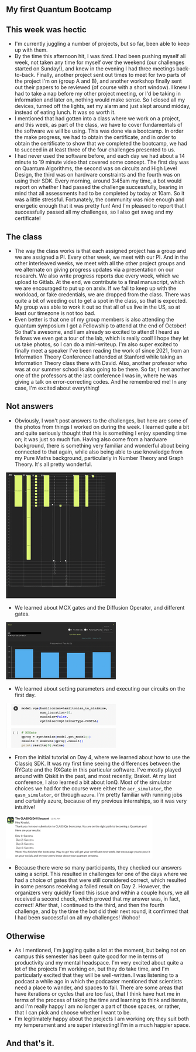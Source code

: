 ## My first Quantum Bootcamp

## This week was hectic
- I'm currently juggling a number of projects, but so far, been able to keep up with them.
- By the time this afternoon hit, I was *tired*. I had been pushing myself all week, not taken
any time for myself over the weekend (our challenges started on Sunday!), and knew in the evening
I had three meetings back-to-back. Finally, another project sent out times to meet for two parts
of the project I'm on (group A and B), and another workshop finally sent out their papers to be
reviewed (of course with a short window). I knew I had to take a nap before my other project meeting,
or I'd be taking in information and later on, nothing would make sense. So I closed all my devices,
turned off the lights, set my alarm and just slept around midday, instead of eating lunch. It was
so worth it.
- I mentioned that had gotten into a class where we work on a project, and this week, as part of
the class, we have to cover fundamentals of the software we will be using. This was done via a bootcamp.
In order the make progress, we had to obtain the certificate, and in order to obtain the certificate
to show that we completed the bootcamp, we had to succeed in at least three of the four challenges
presented to us.
- I had never used the software before, and each day we had about a 14 minute to 19 minute video that
covered some concept. The first day was on Quantum Algorithms, the second was on circuits and High Level
Design, the third was on hardware constraints and the fourth was on using their SDK. Every morning,
around 3:45am my time, a bot would report on whether I had passed the challenge successfully, bearing
in mind that all assessments had to be completed by today at 10am. So it was a little stressful.
Fortunately, the community was nice enough and energetic enough that it was pretty fun! And I'm
pleased to report that I successfully passed all my challenges, so I also get swag and my certificate!

## The class
- The way the class works is that each assigned project has a group and we are assigned a PI.
Every other week, we meet with our PI. And in the other interleaved weeks, we meet with all the other
project groups and we alternate on giving progress updates via a presentation on our research.
We also write progress reports due every week, which we upload to Gitlab. At the end, we contribute
to a final manuscript, which we are encouraged to put up on arxiv. If we fail to keep up with the
workload, or fake credentials, we are dropped from the class. There was quite a bit of weeding out
to get a spot in the class, so that is expected. My group was able to work it out so that all of us
live in the US, so at least our timezone is not too bad.
- Even better is that one of my group members is also attending the quantum symposium I got a Fellowship to
attend at the end of October! So that's awesome, and I am already so excited to attend! I heard as
fellows we even get a tour of the lab, which is really cool! I hope they let us take photos, so I can
do a mini-writeup. I'm also super excited to finally meet a speaker I've been reading the work of since
2021, from an Information Theory Conference I attended at Stanford while taking an Information Theory
class there with David. Also, another professor who was at our summer school is also going
to be there. So far, I met another one of the professors at the last conference I was in, where
he was giving a talk on error-correcting codes. And he remembered me! In any case, I'm excited about everything!

## Not answers
- Obviously, I won't post answers to the challenges, but here are some of the photos from things
I worked on during the week. I learned quite a bit and quite seriously thought that this is something
I enjoy spending time on; it was just so much fun. Having also come from a hardware background, there
is something very familiar and wonderful about being connected to that again, while also being able
to use knowledge from my Pure Maths background, particularly in Number Theory and Graph Theory.
It's all pretty wonderful.

<img src="/images1/QClassiq/qclass1.png" width="300">

- We learned about MCX gates and the Diffusion Operator, and different gates.

<img src="/images1/QClassiq/qclass2.png" width="300">

- We learned about setting parameters and executing our circuits on the first day.

<img src="/images1/QClassiq/qclass3.png" width="300">

- From the initial tutorial on Day 4, where we learned about how to use the Classiq SDK.
It was my first time seeing the differences between the RYGate and the RXGate in this particular
software. I've mostly played around with Qiskit in the past, and most recently, Braket. At my
last conference, I also learned a bit about IonQ. Most of the simulator choices we had for the
course were either the ```aer_simulator```, the ```qasm_simulator```, or through ```azure```.
I'm pretty familiar with running jobs and certainly azure, because of my previous internships,
so it was very intuitive!

<img src="/images1/QClassiq/qclass4.png" width="400">

- Because there were so many participants, they checked our answers using a script. This resulted
in challenges for one of the days where we had a choice of gates that were still considered correct,
which resulted in some persons receiving a failed result on Day 2. However, the organizers very
quickly fixed this issue and within a couple hours, we all received a second check, which proved
that my answer was, in fact, correct! After that, I continued to the third, and then the fourth
challenge, and by the time the bot did their next round, it confirmed that I had been successful
on all my challenges! Wohoo!

## Otherwise
- As I mentioned, I'm juggling quite a lot at the moment, but being not on campus this semester
has been quite good for me in terms of productivity and my mental headspace. I'm very excited
about quite a lot of the projects I'm working on, but they do take time, and I'm particularly
excited that they will be well-written. I was listening to a podcast a while ago in which the
podcaster mentioned that scientists need a place to wander, and spaces to fail. There are some
areas that have iterations or cycles that are too fast, that I think have hurt me in terms of
the process of taking the time and learning to think and iterate, and I'm really happy I am
no longer a part of those spaces, or rather, that I can pick and choose whether I want to be.
- I'm legitimately happy about the projects I am working on; they suit both my temperament and
are super interesting! I'm in a much happier space.

## And that's it.
